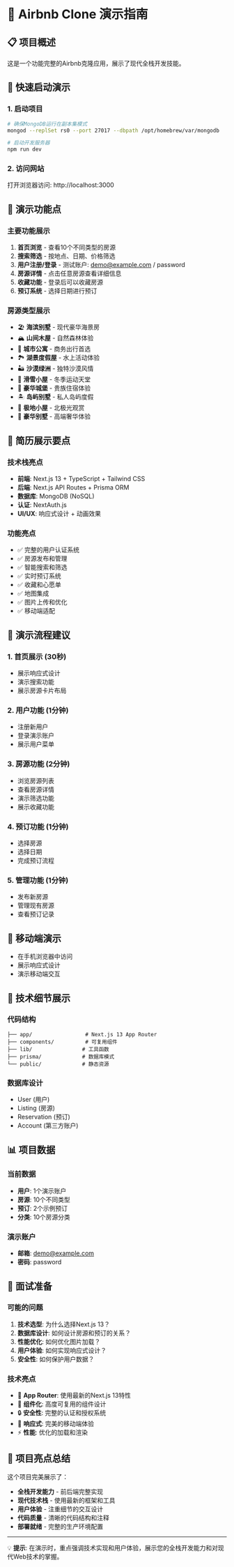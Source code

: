 # 🎯 Airbnb Clone 演示指南

## 📋 项目概述
这是一个功能完整的Airbnb克隆应用，展示了现代全栈开发技能。

## 🚀 快速启动演示

### 1. 启动项目
```bash
# 确保MongoDB运行在副本集模式
mongod --replSet rs0 --port 27017 --dbpath /opt/homebrew/var/mongodb

# 启动开发服务器
npm run dev
```

### 2. 访问网站
打开浏览器访问: http://localhost:3000

## 🎨 演示功能点

### 主要功能展示
1. **首页浏览** - 查看10个不同类型的房源
2. **搜索筛选** - 按地点、日期、价格筛选
3. **用户注册/登录** - 测试账户: demo@example.com / password
4. **房源详情** - 点击任意房源查看详细信息
5. **收藏功能** - 登录后可以收藏房源
6. **预订系统** - 选择日期进行预订

### 房源类型展示
- 🏖️ **海滨别墅** - 现代豪华海景房
- 🏔️ **山间木屋** - 自然森林体验
- 🏢 **城市公寓** - 商务出行首选
- 🏞️ **湖景度假屋** - 水上活动体验
- 🏜️ **沙漠绿洲** - 独特沙漠风情
- 🎿 **滑雪小屋** - 冬季运动天堂
- 🏰 **豪华城堡** - 贵族住宿体验
- 🏝️ **岛屿别墅** - 私人岛屿度假
- 🧊 **极地小屋** - 北极光观赏
- 💎 **豪华别墅** - 高端奢华体验

## 💼 简历展示要点

### 技术栈亮点
- **前端**: Next.js 13 + TypeScript + Tailwind CSS
- **后端**: Next.js API Routes + Prisma ORM
- **数据库**: MongoDB (NoSQL)
- **认证**: NextAuth.js
- **UI/UX**: 响应式设计 + 动画效果

### 功能亮点
- ✅ 完整的用户认证系统
- ✅ 房源发布和管理
- ✅ 智能搜索和筛选
- ✅ 实时预订系统
- ✅ 收藏和心愿单
- ✅ 地图集成
- ✅ 图片上传和优化
- ✅ 移动端适配

## 🎥 演示流程建议

### 1. 首页展示 (30秒)
- 展示响应式设计
- 演示搜索功能
- 展示房源卡片布局

### 2. 用户功能 (1分钟)
- 注册新用户
- 登录演示账户
- 展示用户菜单

### 3. 房源功能 (2分钟)
- 浏览房源列表
- 查看房源详情
- 演示筛选功能
- 展示收藏功能

### 4. 预订功能 (1分钟)
- 选择房源
- 选择日期
- 完成预订流程

### 5. 管理功能 (1分钟)
- 发布新房源
- 管理现有房源
- 查看预订记录

## 📱 移动端演示
- 在手机浏览器中访问
- 展示响应式设计
- 演示移动端交互

## 🔧 技术细节展示

### 代码结构
```
├── app/                 # Next.js 13 App Router
├── components/          # 可复用组件
├── lib/                # 工具函数
├── prisma/             # 数据库模式
└── public/             # 静态资源
```

### 数据库设计
- User (用户)
- Listing (房源)
- Reservation (预订)
- Account (第三方账户)

## 📊 项目数据

### 当前数据
- **用户**: 1个演示账户
- **房源**: 10个不同类型
- **预订**: 2个示例预订
- **分类**: 10个房源分类

### 演示账户
- **邮箱**: demo@example.com
- **密码**: password

## 🎯 面试准备

### 可能的问题
1. **技术选型**: 为什么选择Next.js 13？
2. **数据库设计**: 如何设计房源和预订的关系？
3. **性能优化**: 如何优化图片加载？
4. **用户体验**: 如何实现响应式设计？
5. **安全性**: 如何保护用户数据？

### 技术亮点
- 🚀 **App Router**: 使用最新的Next.js 13特性
- 🎨 **组件化**: 高度可复用的组件设计
- 🔒 **安全性**: 完整的认证和授权系统
- 📱 **响应式**: 完美的移动端体验
- ⚡ **性能**: 优化的加载和渲染

## 🌟 项目亮点总结

这个项目完美展示了：
- **全栈开发能力** - 前后端完整实现
- **现代技术栈** - 使用最新的框架和工具
- **用户体验** - 注重细节的交互设计
- **代码质量** - 清晰的代码结构和注释
- **部署就绪** - 完整的生产环境配置

---

💡 **提示**: 在演示时，重点强调技术实现和用户体验，展示您的全栈开发能力和对现代Web技术的掌握。


